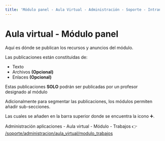 ```yaml
---
title: 'Módulo panel - Aula Virtual - Administración - Soporte - Intranet'
---
```

<!-- Content -->
# Aula virtual - Módulo panel

Aquí es dónde se publican los recursos y anuncios del módulo.

Las publicaciones están constituidas de:

- Texto
- Archivos **(Opcional)**
- Enlaces **(Opcional)**

Estas publicaciones **SOLO** podrán ser publicadas por un profesor designado al módulo

Adicionalmente para segmentar las publicaciones, los módulos permiten añadir sub-secciones.

Las cuales se añaden en la barra superior donde se encuentra la icono ➕.

Administración aplicaciones - Aula virtual - Módulo - Trabajos 👉
[/soporte/administracion/aula_virtual/modulo_trabajos](/soporte/administracion/aula_virtual/modulo_trabajos)
